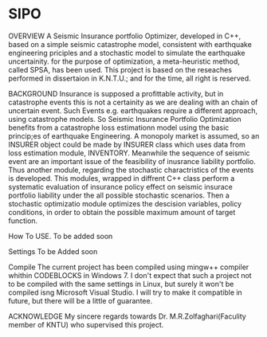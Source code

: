 # SIPO
OVERVIEW
A Seismic Insurance portfolio Optimizer, developed in C++, based on a simple seismic catastrophe model, consistent with earthquake engineering priciples and a stochastic model to simulate the earthquake uncertainity. for the purpose of optimization, a meta-heuristic method, called SPSA, has been used. This project is based on the reseaches performed in dissertaion in K.N.T.U.; and for the time, all right is reserved.

BACKGROUND
Insurance is supposed a profittable activity, but in catastrophe events this is not a certainity as we are dealing with an chain of uncertain event. Such Events e.g. earthquakes require a different approach, using catastrophe models. So Seismic Insurance Portfolio Optimization benefits from a catastrophe loss estimationn model using the basic princip;es of earthquake Engineering. A monopoly market is assumed, so an INSURER object could be made by INSURER class which uses data from loss estimation module, INVENTORY. Meanwhile the sequence of seismic event are an important issue of the feasibility of inusrance liability portfolio. Thus another module, regarding the stochastic charactristics of the events is developed. This modules, wrapped in diffrent C++ class perform a systematic evaluation of insurance policy effect on seismic insurace portfolio liability under the all possible stochastic scenarios. Then a stochastic optimizatio module optimizes the descision variables, policy conditions, in order to obtain the possible maximum amount of target function.

How To USE.
To be added soon

Settings
To be Added soon

Compile
The current project has been compiled using mingw++ compiler whithin CODEBLOCKS in Windows 7. I don't expect that such a project not to be compiled with the same settings in Linux, but surely it won't be compiled isng Microsoft Visual Studio. I will try to make it compatible in future, but there will be a little of guarantee.

ACKNOWLEDGE
My sincere regards towards Dr. M.R.Zolfaghari(Faculity member of KNTU) who supervised this project.
